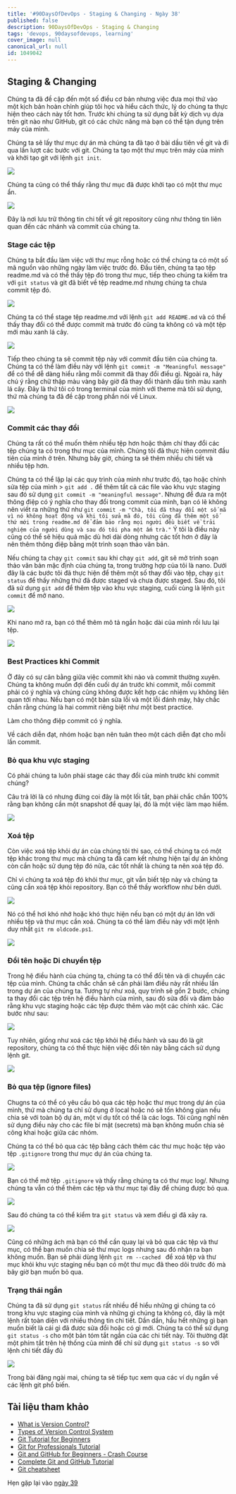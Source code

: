 ```yaml
---
title: '#90DaysOfDevOps - Staging & Changing - Ngày 38'
published: false
description: 90DaysOfDevOps - Staging & Changing
tags: 'devops, 90daysofdevops, learning'
cover_image: null
canonical_url: null
id: 1049042
---
```


## Staging & Changing

Chúng ta đã đề cập đến một số điều cơ bản nhưng việc đưa mọi thứ vào một kịch bản hoàn chỉnh giúp tôi học và hiểu cách thức, lý do chúng ta thực hiện theo cách này tốt hơn. Trước khi chúng ta sử dụng bất kỳ dịch vụ dựa trên git nào như GitHub, git có các chức năng mà bạn có thể tận dụng trên máy của mình.

Chúng ta sẽ lấy thư mục dự án mà chúng ta đã tạo ở bài dầu tiên về git và đi qua lần lượt các bước với git. Chúng ta tạo một thư mục trên máy của mình và khởi tạo git với lệnh `git init`.

![](../../Days/Images/Day38_Git1.png)

Chúng ta cũng có thể thấy rằng thư mục đã được khởi tạo có một thư mục ẩn.

![](../../Days/Images/Day38_Git2.png)

Đây là nơi lưu trữ thông tin chi tết về git repository cũng như thông tin liên quan đến các nhánh và commit của chúng ta.

### Stage các tệp

Chúng ta bắt đầu làm việc với thư mục rỗng hoặc có thể chúng ta có một số mã nguồn vào những ngày làm việc trước đó. Đầu tiên, chúng ta tạo tệp readme.md và có thể thấy tệp đó trong thư mục, tiếp theo chúng ta kiểm tra với `git status` và git đã biết về tệp readme.md nhưng chúng ta chưa commit tệp đó.

![](../../Days/Images/Day38_Git3.png)

Chúng ta có thể stage tệp readme.md với lệnh `git add README.md` và có thể thấy thay đổi có thể được commit mà trước đó cũng ta không có và một tệp mới màu xanh lá cây.

![](../../Days/Images/Day38_Git4.png)

Tiếp theo chúng ta sẽ commit tệp này với commit đầu tiên của chúng ta. Chúng ta có thể làm điều này với lệnh `git commit -m "Meaningful message"` để có thể dễ dàng hiểu rằng mỗi commit đã thay đổi điều gì. Ngoài ra, hãy chú ý rằng chữ thập màu vàng bây giờ đã thay đổi thành dấu tính màu xanh lá cây. Đây là thứ tôi có trong terminal của mình với theme mà tôi sử dụng, thứ mà chúng ta đã đề cập trong phần nói về Linux.

![](../../Days/Images/Day38_Git5.png)

### Commit các thay đổi

Chúng ta rất có thể muốn thêm nhiều tệp hơn hoặc thậm chí thay đổi các tệp chúng ta có trong thư mục của mình. Chúng tôi đã thực hiện commit đầu tiên của mình ở trên. Nhưng bây giờ, chúng ta sẽ thêm nhiều chi tiết và nhiều tệp hơn.

Chúng ta có thể lặp lại các quy trình của mình như trước đó, tạo hoặc chỉnh sửa tệp của mình > `git add .` để thêm tất cả các file vào khu vực staging sau đó sử dụng `git commit -m "meaningful message"`. Nhưng để đưa ra một thông điệp có ý nghĩa cho thay đổi trong commit của mình, bạn có lẽ không nên viết ra những thứ như `git commit -m "Chà, tôi đã thay đổi một số mã vì nó không hoạt động và khi tôi sửa mã đó, tôi cũng đã thêm một số thứ mới trong readme.md để đảm bảo rằng mọi người đều biết về trải nghiệm của người dùng và sau đó tôi pha một ấm trà."` Ý tôi là điều này cũng có thể sẽ hiệu quả mặc dù hơi dài dòng nhưng các tốt hơn ở đây là nên thêm thông điệp bằng một trình soạn thảo văn bản.

Nếu chúng ta chạy `git commit` sau khi chạy `git add`, git sẽ mở trình soạn thảo văn bản mặc định của chúng ta, trong trường hợp của tôi là nano. Dưới đây là các bước tôi đã thực hiện để thêm một số thay đổi vào tệp, chạy `git status` để thấy những thứ đã được staged và chưa được staged. Sau đó, tôi đã sử dụng `git add` để thêm tệp vào khu vực staging, cuối cùng là lệnh `git commit` để mở nano.

![](../../Days/Images/Day38_Git6.png)

Khi nano mở ra, bạn có thể thêm mô tả ngắn hoặc dài của mình rồi lưu lại tệp.

![](../../Days/Images/Day38_Git7.png)

### Best Practices khi Commit 

Ở đây có sự cân bằng giữa việc commit khi nào và commit thường xuyên. Chúng ta không muốn đợi đến cuối dự án trước khi commit, mỗi commit phải có ý nghĩa và chúng cũng không được kết hợp các nhiệm vụ không liên quan tới nhau. Nếu bạn có một bản sửa lỗi và một lỗi đánh máy, hãy chắc chắn rằng chúng là hai commit riêng biệt như một best practice.

Làm cho thông điệp commit có ý nghĩa.

Về cách diễn đạt, nhóm hoặc bạn nên tuân theo một cách diễn đạt cho mỗi lần commit.

### Bỏ qua khu vực staging

Có phải chúng ta luôn phải stage các thay đổi của mình trước khi commit chúng?

Câu trả lời là có nhưng đừng coi đây là một lối tắt, bạn phải chắc chắn 100% rằng bạn không cần một snapshot để quay lại, đó là một việc làm mạo hiểm. 

![](../../Days/Images/Day38_Git8.png)

### Xoá tệp

Còn việc xoá tệp khỏi dự án của chúng tôi thì sao, có thể chúng ta có một tệp khác trong thư mục mà chúng ta đã cam kết nhưng hiện tại dự án không còn cần hoặc sử dụng tệp đó nữa, các tốt nhất là chúng ta nên xoá tệp đó.

Chỉ vì chúng ta xoá tệp đó khỏi thư mục, git vẫn biết tệp này và chúng ta cũng cần xoá tệp khỏi repository. Bạn có thể thấy workflow như bên dưới.

![](../../Days/Images/Day38_Git9.png)

Nó có thể hơi khó nhớ hoặc khó thực hiện nếu bạn có một dự án lớn với nhiều tệp và thư mục cần xoá. Chúng ta có thể làm điều này với một lệnh duy nhất `git rm oldcode.ps1`.

![](../../Days/Images/Day38_Git10.png)

### Đổi tên hoặc Di chuyển tệp

Trong hệ điều hành của chúng ta, chúng ta có thể đổi tên và di chuyển các tệp của mình. Chúng ta chắc chắn sẽ cần phải làm điều này rất nhiều lần trong dự án của chúng ta. Tương tự như xoá, quy trình sẽ gồn 2 bước, chúng ta thay đổi các tệp trên hệ điều hành của mình, sau đó sửa đổi và đảm bảo rằng khu vực staging hoặc các tệp được thêm vào một các chính xác. Các bước như sau:

![](../../Days/Images/Day38_Git11.png)

Tuy nhiên, giống như xoá các tệp khỏi hệ điều hành và sau đó là git repository, chúng ta có thể thực hiện việc đổi tên này bằng cách sử dụng lệnh git.

![](../../Days/Images/Day38_Git12.png)

### Bỏ qua tệp (ignore files)

Chugns ta có thể có yêu cầu bỏ qua các tệp hoặc thư mục trong dự án của mình, thứ mà chúng ta chỉ sử dụng ở local hoặc nó sẽ tốn không gian nếu chia sẻ với toàn bộ dự án, một ví dụ tốt có thể là các logs. Tôi cũng nghĩ nên sử dụng điều này cho các file bí mật (secrets) mà bạn không muốn chia sẻ công khai hoặc giữa các nhóm.

Chúng ta có thể bỏ qua các tệp bằng cách thêm các thư mục hoặc tệp vào tệp `.gitignore` trong thư mục dự án của chúng ta.

![](../../Days/Images/Day38_Git13.png)

Bạn có thể mở tệp  `.gitignore` và thấy rằng chúng ta có thư mục log/. Nhưng chúng ta vẫn có thể thêm các tệp và thư mục tại đây để chúng được bỏ qua.

![](../../Days/Images/Day38_Git14.png)

Sau đó chúng ta có thể kiểm tra `git status` và xem điều gì đã xảy ra.

![](../../Days/Images/Day38_Git15.png)

Cũng có những ách mà bạn có thể cần quay lại và bỏ qua các tệp và thư mục, có thể bạn muốn chia sẻ thư mục logs nhưng sau đó nhận ra bạn không muốn. Bạn sẽ phải dùng lệnh `git rm --cached ` để xoá tệp và thư mục khỏi khu vực staging nếu bạn có một thư mục đã theo dõi trước đó mà bây giờ bạn muốn bỏ qua.

### Trạng thái ngắn

Chúng ta đã sử dụng `git status` rất nhiều để hiểu những gì chúng ta có trong khu vực staging của mình và những gì chúng ta không có, đây là một lệnh rất toàn diện với nhiều thông tin chi tiết. Dần dần, hầu hết những gì bạn muốn biết là cái gì đã được sửa đổi hoặc có gì mới. Chúng ta có thể sử dụng `git status -s` cho một bản tóm tắt ngắn của các chi tiết này. Tôi thường đặt một phím tắt trên hệ thống của mình để chỉ sử dụng `git status -s` so với lệnh chi tiết đầy đủ

![](../../Days/Images/Day38_Git16.png)

Trong bài đăng ngài mai, chúng ta sẽ tiếp tục xem qua các ví dụ ngắn về các lệnh git phổ biến.

## Tài liệu tham khảo

- [What is Version Control?](https://www.youtube.com/watch?v=Yc8sCSeMhi4)
- [Types of Version Control System](https://www.youtube.com/watch?v=kr62e_n6QuQ)
- [Git Tutorial for Beginners](https://www.youtube.com/watch?v=8JJ101D3knE&t=52s)
- [Git for Professionals Tutorial](https://www.youtube.com/watch?v=Uszj_k0DGsg)
- [Git and GitHub for Beginners - Crash Course](https://www.youtube.com/watch?v=RGOj5yH7evk&t=8s)
- [Complete Git and GitHub Tutorial](https://www.youtube.com/watch?v=apGV9Kg7ics)
- [Git cheatsheet](https://www.atlassian.com/git/tutorials/atlassian-git-cheatsheet)

Hẹn gặp lại vào [ngày 39](day39.md)
